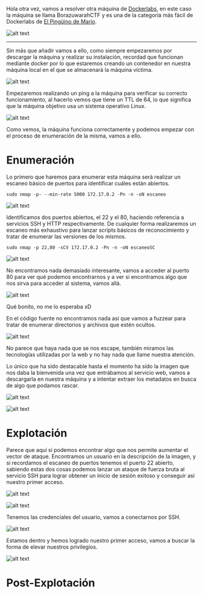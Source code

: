 
Hola otra vez, vamos a resolver otra máquina de [Dockerlabs](https://dockerlabs.es/#/), en este caso la máquina se llama BorazuwarahCTF y es una de la categoría más fácil de Dockerlabs de [El Pingüino de Mario](https://www.youtube.com/channel/UCGLfzfKRUsV6BzkrF1kJGsg).

![alt text](image.png)

---------------------------------------------------------------------------------------------------------------------------------------------------

Sin más que añadir vamos a ello, como siempre empezaremos por descargar la máquina y realizar su instalación, recordad que funcionan mediante docker por lo que estaremos creando un contenedor en nuestra máquina local en el que se almacenará la máquina víctima.

![alt text](image-1.png)

Empezaremos realizando un ping a la máquina para verificar su correcto funcionamiento, al hacerlo vemos que tiene un TTL de 64, lo que significa que la máquina objetivo usa un sistema operativo Linux.

![alt text](image-2.png)

Como vemos, la máquina funciona correctamente y podemos empezar con el proceso de enumeración de la misma, vamos a ello.

# Enumeración

Lo primero que haremos para enumerar esta máquina será realizar un escaneo básico de puertos para identificar cuáles están abiertos.

```sudo nmap -p- --min-rate 5000 172.17.0.2 -Pn -n -oN escaneo```

![alt text](image-3.png)

Identificamos dos puertos abiertos, el 22 y el 80, haciendo referencia a servicios SSH y HTTP respectivamente. De cualquier forma realizaremos un escaneo más exhaustivo para lanzar scripts básicos de reconocimiento y tratar de enumerar las versiones de los mismos.

```sudo nmap -p 22,80 -sCV 172.17.0.2 -Pn -n -oN escaneoSC```

![alt text](image-4.png)

No encontramos nada demasiado interesante, vamos a acceder al puerto 80 para ver qué podemos encontrarnos y a ver si encontramos algo que nos sirva para acceder al sistema, vamos allá.

![alt text](image-5.png)

Qué bonito, no me lo esperaba xD 

En el código fuente no encontramos nada así que vamos a fuzzear para tratar de enumerar directorios y archivos que estén ocultos.

![alt text](image-6.png)

No parece que haya nada que se nos escape, también miramos las tecnologías utilizadas por la web y no hay nada que llame nuestra atención. 

Lo único que ha sido destacable hasta el momento ha sido la imagen que nos daba la bienvenida una vez que entrábamos al servicio web, vamos a descargarla en nuestra máquina y a intentar extraer los metadatos en busca de algo que podamos rascar.

![alt text](image-7.png)

![alt text](image-8.png)

# Explotación

Parece que aquí sí podemos encontrar algo que nos permite aumentar el vector de ataque. Encontramos un usuario en la descripción de la imagen, y si recordamos el escaneo de puertos tenemos el puerto 22 abierto, sabiendo estas dos cosas podemos lanzar un ataque de fuerza bruta al servicio SSH para lograr obtener un inicio de sesión exitoso y conseguir así nuestro primer acceso.

![alt text](image-9.png)

![alt text](image-11.png)

Tenemos las credenciales del usuario, vamos a conectarnos por SSH.

![alt text](image-12.png)

Estamos dentro y hemos logrado nuestro primer acceso, vamos a buscar la forma de elevar nuestros privilegios.

![alt text](image-13.png)

# Post-Explotación




